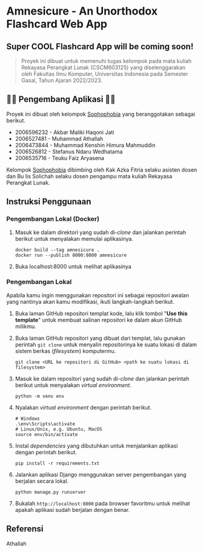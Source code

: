 # Amnesicure - An Unorthodox Flashcard Web App

Super COOL Flashcard App will be coming soon!
---

> Proyek ini dibuat untuk memenuhi tugas kelompok pada mata kuliah Rekayasa Perangkat Lunak (CSCM603125)
> yang diselenggarakan oleh Fakultas Ilmu Komputer, Universitas Indonesia pada Semester Gasal, Tahun Ajaran 2022/2023.

## 👨‍💻 Pengembang Aplikasi 👩‍💻

Proyek ini dibuat oleh kelompok [Sophophobia]() yang beranggotakan sebagai berikut.

- 2006596232 - Akbar Maliki Haqoni Jati
- 2006527481 - Muhammad Athallah
- 2006473844 - Muhammad Kenshin Himura Mahmuddin
- 2006526812 - Stefanus Ndaru Wedhatama
- 2006535716 - Teuku Faiz Aryasena

Kelompok [Sophophobia]() dibimbing oleh Kak Azka Fitria selaku asisten dosen dan Bu Iis Solichah selaku dosen pengampu mata kuliah Rekayasa Perangkat Lunak.

## Instruksi Penggunaan

### Pengembangan Lokal (Docker)

1. Masuk ke dalam direktori yang sudah di-*clone* dan jalankan perintah berikut
   untuk menyalakan memulai aplikasinya.

   ```shell
   docker build --tag amnesicure .
   docker run --publish 8000:8000 amnesicure
   ```
2. Buka localhost:8000 untuk melihat aplikasinya

### Pengembangan Lokal

Apabila kamu ingin menggunakan repositori ini sebagai repositori awalan yang nantinya akan kamu modifikasi, ikuti langkah-langkah berikut.

1. Buka laman GitHub repositori templat kode, lalu klik tombol "**Use this template**"
   untuk membuat salinan repositori ke dalam akun GitHub milikmu.

2. Buka laman GitHub repositori yang dibuat dari templat, lalu gunakan perintah
   `git clone` untuk menyalin repositorinya ke suatu lokasi di dalam sistem
   berkas (*filesystem*) komputermu.

   ```shell
   git clone <URL ke repositori di GitHub> <path ke suatu lokasi di filesystem>
   ```

3. Masuk ke dalam repositori yang sudah di-*clone* dan jalankan perintah berikut
   untuk menyalakan *virtual environment*.

   ```shell
   python -m venv env
   ```

4. Nyalakan *virtual environment* dengan perintah berikut.

   ```shell
   # Windows
   .\env\Scripts\activate
   # Linux/Unix, e.g. Ubuntu, MacOS
   source env/bin/activate
   ```

5. Instal *dependencies* yang dibutuhkan untuk menjalankan aplikasi dengan perintah berikut.

   ```shell
   pip install -r requirements.txt
   ```

6. Jalankan aplikasi Django menggunakan server pengembangan yang berjalan secara lokal.

   ```shell
   python manage.py runserver
   ```

7. Bukalah `http://localhost:8000` pada browser favoritmu untuk melihat apakah aplikasi sudah berjalan dengan benar.

## Referensi

Athallah

[Sophophobia]: https://github.com/Shopeephobia
